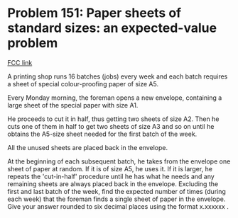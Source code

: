 # Problem 151: Paper sheets of standard sizes: an expected-value problem

[FCC link](https://www.freecodecamp.org/learn/coding-interview-prep/project-euler/problem-151-paper-sheets-of-standard-sizes-an-expected-value-problem)

A printing shop runs 16 batches (jobs) every week and each batch requires a
sheet of special colour-proofing paper of size A5.

Every Monday morning, the foreman opens a new envelope, containing a large sheet
of the special paper with size A1.

He proceeds to cut it in half, thus getting two sheets of size A2. Then he cuts
one of them in half to get two sheets of size A3 and so on until he obtains the
A5-size sheet needed for the first batch of the week.

All the unused sheets are placed back in the envelope.

At the beginning of each subsequent batch, he takes from the envelope one sheet
of paper at random. If it is of size A5, he uses it. If it is larger, he repeats
the 'cut-in-half' procedure until he has what he needs and any remaining sheets
are always placed back in the envelope. Excluding the first and last batch of
the week, find the expected number of times (during each week) that the foreman
finds a single sheet of paper in the envelope. Give your answer rounded to six
decimal places using the format x.xxxxxx .

